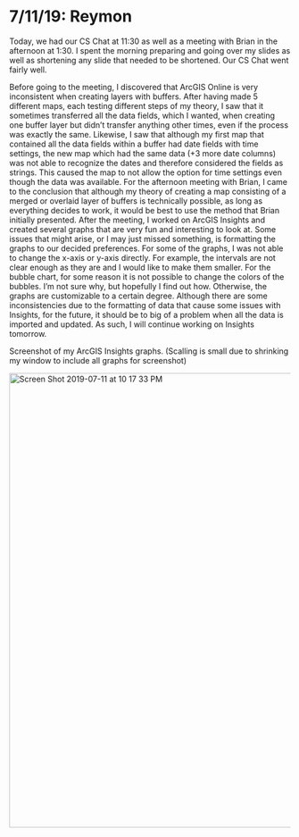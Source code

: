 7/11/19: Reymon 
================

Today, we had our CS Chat at 11:30 as well as a meeting with Brian in the afternoon at 1:30. I spent the morning preparing and going over my slides as well as shortening any slide that needed to be shortened. Our CS Chat went fairly well.

Before going to the meeting, I discovered that ArcGIS Online is very inconsistent when creating layers with buffers. After having made 5 different maps, each testing different steps of my theory, I saw that it sometimes transferred all the data fields, which I wanted, when creating one buffer layer but didn’t transfer anything other times, even if the process was exactly the same. Likewise, I saw that although my first map that contained all the data fields within a buffer had date fields with time settings, the new map which had the same data (+3 more date columns) was not able to recognize the dates and therefore considered the fields as strings. This caused the map to not allow the option for time settings even though the data was available. For the afternoon meeting with Brian, I came to the conclusion that although my theory of creating a map consisting of a merged or overlaid layer of buffers is technically possible, as long as everything decides to work, it would be best to use the method that Brian initially presented. After the meeting, I worked on ArcGIS Insights and created several graphs that are very fun and interesting to look at. Some issues that might arise, or I may just missed something, is formatting the graphs to our decided preferences. For some of the graphs, I was not able to change the x-axis or y-axis directly. For example, the intervals are not clear enough as they are and I would like to make them smaller. For the bubble chart, for some reason it is not possible to change the colors of the bubbles. I’m not sure why, but hopefully I find out how. Otherwise, the graphs are customizable to a certain degree. Although there are some inconsistencies due to the formatting of data that cause some issues with Insights, for the future, it should be to big of a problem when all the data is imported and updated. As such, I will continue working on Insights tomorrow. 


Screenshot of my ArcGIS Insights graphs. (Scalling is small due to shrinking my window to include all graphs for screenshot)

<img width="814" alt="Screen Shot 2019-07-11 at 10 17 33 PM" src="https://user-images.githubusercontent.com/50882357/61104344-e8090e00-a42a-11e9-9a24-a901f1c0252c.png">
